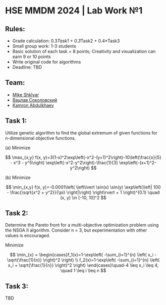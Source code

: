 # HSE MMDM 2024 | Lab Work №1

## Rules:
- Grade calculation: 0.3*Task1 + 0.3*Task2 + 0.4*Task3
- Small group work: 1-3 students
- Basic solution of each task = 8 points; Creativity and visualization can earn 9 or 10 points
- Write original code for algorithms
- Deadline: TBD
## Team:
- [Mike Shklyar](https://t.me/MC_Mikel)
- [Вацлав Соколовский](https://t.me/RinokuS)
- [Kamron Abdulkhaev](https://t.me/kamran_uz)

## Task 1:
Utilize genetic algorithm to find the global extremum of given functions for n-dimensional objective functions.


(a) Minimize

$$
\max_{x,y} f(x, y)=3(1-x)^2\exp\left(-x^2-(y+1)^2\right)-10\left(\frac{x}{5} - x^3 - y^5\right)
\exp\left(-x^2-y^2\right)-\frac{1}{3} \exp\left(-(x+1)^2-y^2\right)
$$

(b) Minimize

$$
\min_{x,y} f(x, y)=-0.0001\left(
    \left\lvert
        \sin(x)
        \sin(y)
        \exp\left(\left|
            100 - \frac{\sqrt{x^2 + y^2}}{\pi}
            \right|\right)
    \right\rvert
    +
    1
\right)^{0.1}
\quad
(x, y) \in [-10, 10]^2
$$

## Task 2:
Determine the Pareto front for a multi-objective optimization problem using the NSGA II algorithm. Consider n = 3, but experimentation with other values is encouraged.

Minimize 

$$
\min_{x} = \begin{cases}f_1(x)=1-\exp\left(    -\sum_{i=1}^{n}        \left(            x_i - \sqrt{\frac{1}{n}}        \right)^2    \right) \\ 
f_2(x)=1-\exp\left(    -\sum_{i=1}^{n}        \left(            x_i + \sqrt{\frac{1}{n}}        \right)^2    \right)
\end{cases}\quad-4 \leq x_i \leq 4, \quad 1 \leq i \leq n
$$

## Task 3:
TBD

